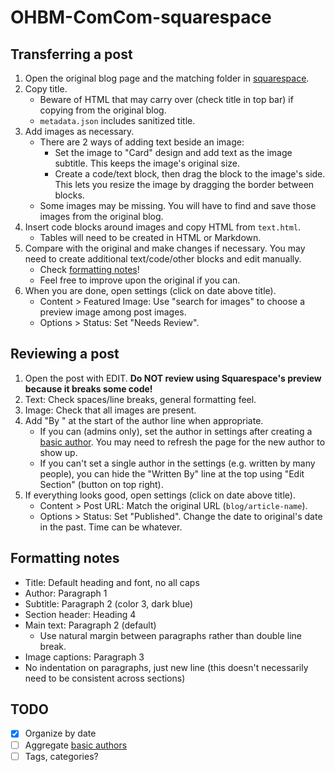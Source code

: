 # OHBM-ComCom-squarespace

## Transferring a post

1. Open the original blog page and the matching folder in [squarespace](squarespace).
2. Copy title.
   * Beware of HTML that may carry over (check title in top bar) if copying from the original blog.
   * `metadata.json` includes sanitized title.
4. Add images as necessary.
   * There are 2 ways of adding text beside an image:
      * Set the image to "Card" design and add text as the image subtitle.
        This keeps the image's original size.
      * Create a code/text block, then drag the block to the image's side.
        This lets you resize the image by dragging the border between blocks.
   * Some images may be missing. You will have to find and save those images from the original blog.
5. Insert code blocks around images and copy HTML from `text.html`.
   * Tables will need to be created in HTML or Markdown.
6. Compare with the original and make changes if necessary.
   You may need to create additional text/code/other blocks and edit manually.
   * Check [formatting notes](#formatting-notes)!
   * Feel free to improve upon the original if you can.
7. When you are done, open settings (click on date above title).
   * Content > Featured Image: Use "search for images" to choose a preview image among post images.
   * Options > Status: Set "Needs Review".

## Reviewing a post

1. Open the post with EDIT. **Do NOT review using Squarespace's preview because it breaks some code!**
2. Text: Check spaces/line breaks, general formatting feel.
3. Image: Check that all images are present.
4. Add "By " at the start of the author line when appropriate.
   * If you can (admins only), set the author in settings after creating a
     [basic author](https://support.squarespace.com/hc/en-us/articles/205810518).
     You may need to refresh the page for the new author to show up.
   * If you can't set a single author in the settings (e.g. written by many people),
     you can hide the "Written By" line at the top using "Edit Section" (button on top right).
6. If everything looks good, open settings (click on date above title).
   * Content > Post URL: Match the original URL (`blog/article-name`).
   * Options > Status: Set "Published". Change the date to original's date in the past. Time can be whatever.

## Formatting notes

* Title: Default heading and font, no all caps
* Author: Paragraph 1
* Subtitle: Paragraph 2 (color 3, dark blue)
* Section header: Heading 4
* Main text: Paragraph 2 (default)
   * Use natural margin between paragraphs rather than double line break.
* Image captions: Paragraph 3
* No indentation on paragraphs, just new line (this doesn't necessarily need to be consistent across sections)

## TODO

- [x] Organize by date
- [ ] Aggregate [basic authors](https://support.squarespace.com/hc/en-us/articles/205810518)
- [ ] Tags, categories?
